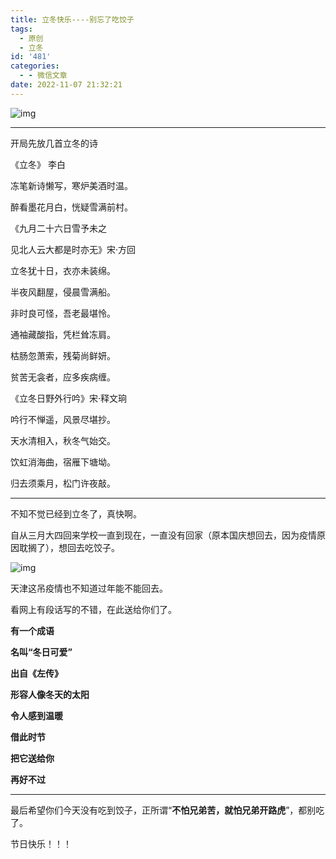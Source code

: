 ```yaml
---
title: 立冬快乐----别忘了吃饺子
tags:
  - 原创
  - 立冬
id: '481'
categories:
  - - 微信文章
date: 2022-11-07 21:32:21
---
```


![img](https://cdn.staticaly.com/gh/nibabashilkk/tc1/master/%E5%B1%8F%E5%B9%95%E6%88%AA%E5%9B%BE%202022-11-07%20212408.png)

* * *

开局先放几首立冬的诗

《立冬》 李白

冻笔新诗懒写，寒炉美酒时温。

醉看墨花月白，恍疑雪满前村。

《九月二十六日雪予未之

见北人云大都是时亦无》宋·方回

立冬犹十日，衣亦未装绵。

半夜风翻屋，侵晨雪满船。

非时良可怪，吾老最堪怜。

通袖藏酸指，凭栏耸冻肩。

枯肠忽萧索，残菊尚鲜妍。

贫苦无衾者，应多疾病缠。

《立冬日野外行吟》宋·释文珦

吟行不惮遥，风景尽堪抄。

天水清相入，秋冬气始交。

饮虹消海曲，宿雁下塘坳。

归去须乘月，松门许夜敲。

* * *

不知不觉已经到立冬了，真快啊。

自从三月大四回来学校一直到现在，一直没有回家（原本国庆想回去，因为疫情原因耽搁了），想回去吃饺子。

![img](https://cdn.staticaly.com/gh/nibabashilkk/tc1/master/R-C.jpg)

天津这吊疫情也不知道过年能不能回去。

看网上有段话写的不错，在此送给你们了。

**有一个成语**

**名叫“冬日可爱”**

**出自《左传》**

**形容人像冬天的太阳**

**令人感到温暖**

**借此时节**

**把它送给你**

**再好不过**

* * *

最后希望你们今天没有吃到饺子，正所谓“**不怕兄弟苦，就怕兄弟开路虎**”，都别吃了。

节日快乐！！！
